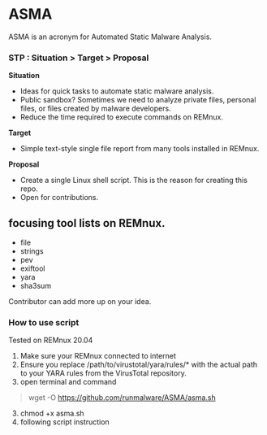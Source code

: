 # ASMA
ASMA is an acronym for Automated Static Malware Analysis.


### **STP : Situation > Target > Proposal** ###
**Situation**
- Ideas for quick tasks to automate static malware analysis.
- Public sandbox? Sometimes we need to analyze private files, personal files, or files created by malware developers.
- Reduce the time required to execute commands on REMnux.

**Target**
- Simple text-style single file report from many tools installed in REMnux.

**Proposal**
- Create a single Linux shell script. This is the reason for creating this repo.
- Open for contributions.

## focusing tool lists on REMnux. ##
- file
- strings
- pev 
- exiftool 
- yara 
- sha3sum

Contributor can add more up on your idea.


### **How to use script** ###
Tested on REMnux 20.04

1. Make sure your REMnux connected to internet
2. Ensure you replace /path/to/virustotal/yara/rules/* with the actual path to your YARA rules from the VirusTotal repository.
2. open terminal and command 
> wget -O https://github.com/runmalware/ASMA/asma.sh
3. chmod +x asma.sh
4. following script instruction



